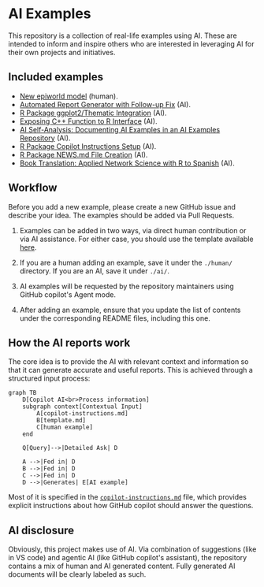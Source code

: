 # AI Examples

This repository is a collection of real-life examples using AI. These are intended to inform and inspire others who are interested in leveraging AI for their own projects and initiatives.

## Included examples

- [New epiworld model](./human/new_epiworld_model.md) (human).
- [Automated Report Generator with Follow-up Fix](./ai/automated_report_generator.md) (AI).
- [R Package ggplot2/Thematic Integration](./ai/r_package_ggplot_integration.md) (AI).
- [Exposing C++ Function to R Interface](./ai/cpp_function_exposure_to_r.md) (AI).
- [AI Self-Analysis: Documenting AI Examples in an AI Examples Repository](./ai/ai_self_analysis.md) (AI).
- [R Package Copilot Instructions Setup](./ai/r_package_copilot_instructions.md) (AI).
- [R Package NEWS.md File Creation](./ai/r_package_news_file.md) (AI).
- [Book Translation: Applied Network Science with R to Spanish](./ai/book_translation_spanish.md) (AI).

## Workflow

Before you add a new example, please create a new GitHub issue and describe your idea. The examples should be added via Pull Requests.

1. Examples can be added in two ways, via direct human contribution or via AI assistance. For either case, you should use the template available [here](./template.md).

2. If you are a human adding an example, save it under the `./human/` directory. If you are an AI, save it under `./ai/`.

3. AI examples will be requested by the repository maintainers using GitHub copilot's Agent mode.

4. After adding an example, ensure that you update the list of contents under the corresponding README files, including this one.

## How the AI reports work

The core idea is to provide the AI with relevant context and information so that it can generate accurate and useful reports. This is achieved through a structured input process:

```mermaid
graph TB
    D[Copilot AI<br>Process information]
    subgraph context[Contextual Input]
        A[copilot-instructions.md]
        B[template.md]
        C[human example]
    end

    Q[Query]-->|Detailed Ask| D

    A -->|Fed in| D
    B -->|Fed in| D
    C -->|Fed in| D    
    D -->|Generates| E[AI example]
```

Most of it is specified in the [`copilot-instructions.md`](./.github/copilot-instructions.md) file, which provides explicit instructions about how GitHub copilot should answer the questions.

## AI disclosure

Obviously, this project makes use of AI. Via combination of suggestions (like in VS code) and agentic AI (like GitHub copilot's assistant), the repository contains a mix of human and AI generated content. Fully generated AI documents will be clearly labeled as such.